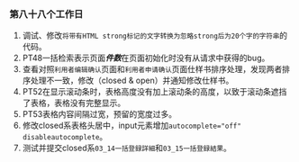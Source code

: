 ### 第八十八个工作日
1. 调试、修改`将带有HTML strong标记的文字转换为忽略strong后为20个字的字符串`的代码。
2. PT48一括检索表示页面***件数***在页面初始化时没有从请求中获得的bug。
3. 查看对照`利用者编辑确认`页面和`利用者申请确认`页面仕样书排序处理，发现两者排序处理不一致，修改（closed & open）并通知修改仕样书。
4. PT52在显示滚动条时，表格高度没有加上滚动条的高度，以致于滚动条遮挡了表格，表格没有完整显示。
5. PT53表格内容间隔过宽，预留的宽度过多。
6. 修改closed系表格头居中，input元素增加```autocomplete="off" disableautocomplete```。
7. 测试并提交closed系`03_14一括登録詳細`和`03_15一括登録結果`。